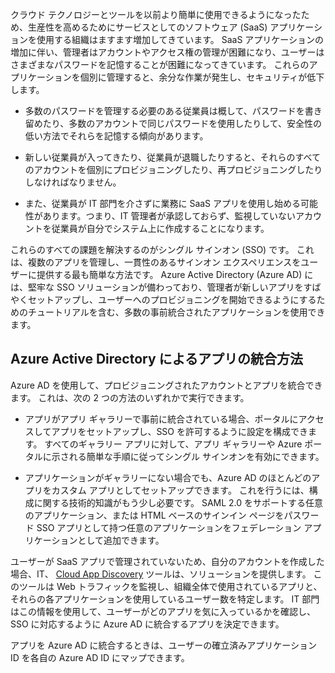 クラウド テクノロジーとツールを以前より簡単に使用できるようになったため、生産性を高めるためにサービスとしてのソフトウェア (SaaS) アプリケーションを使用する組織はますます増加してきています。 SaaS アプリケーションの増加に伴い、管理者はアカウントやアクセス権の管理が困難になり、ユーザーはさまざまなパスワードを記憶することが困難になってきています。 これらのアプリケーションを個別に管理すると、余分な作業が発生し、セキュリティが低下します。

- 多数のパスワードを管理する必要のある従業員は概して、パスワードを書き留めたり、多数のアカウントで同じパスワードを使用したりして、安全性の低い方法でそれらを記憶する傾向があります。

- 新しい従業員が入ってきたり、従業員が退職したりすると、それらのすべてのアカウントを個別にプロビジョニングしたり、再プロビジョニングしたりしなければなりません。

- また、従業員が IT 部門を介さずに業務に SaaS アプリを使用し始める可能性があります。つまり、IT 管理者が承認しておらず、監視していないアカウントを従業員が自分でシステム上に作成することになります。  

これらのすべての課題を解決するのがシングル サインオン (SSO) です。 これは、複数のアプリを管理し、一貫性のあるサインオン エクスペリエンスをユーザーに提供する最も簡単な方法です。 Azure Active Directory (Azure AD) には、堅牢な SSO ソリューションが備わっており、管理者が新しいアプリをすばやくセットアップし、ユーザーへのプロビジョニングを開始できるようにするためのチュートリアルを含む、多数の事前統合されたアプリケーションを使用できます。


## Azure Active Directory によるアプリの統合方法  

Azure AD を使用して、プロビジョニングされたアカウントとアプリを統合できます。 これは、次の 2 つの方法のいずれかで実行できます。

- アプリがアプリ ギャラリーで事前に統合されている場合、ポータルにアクセスしてアプリをセットアップし、SSO を許可するように設定を構成できます。 すべてのギャラリー アプリに対して、アプリ ギャラリーや Azure ポータルに示される簡単な手順に従ってシングル サインオンを有効にできます。

- アプリケーションがギャラリーにない場合でも、Azure AD のほとんどのアプリをカスタム アプリとしてセットアップできます。 これを行うには、構成に関する技術的知識がもう少し必要です。 SAML 2.0 をサポートする任意のアプリケーション、または HTML ベースのサインイン ページをパスワード SSO アプリとして持つ任意のアプリケーションをフェデレーション アプリケーションとして追加できます。

ユーザーが SaaS アプリで管理されていないため、自分のアカウントを作成した場合、IT、 [Cloud App Discovery](active-directory-cloudappdiscovery-whatis.md) ツールは、ソリューションを提供します。 このツールは Web トラフィックを監視し、組織全体で使用されているアプリと、それらの各アプリケーションを使用しているユーザー数を特定します。 IT 部門はこの情報を使用して、ユーザーがどのアプリを気に入っているかを確認し、SSO に対応するように Azure AD に統合するアプリを決定できます。  

アプリを Azure AD に統合するときは、ユーザーの確立済みアプリケーション ID を各自の Azure AD ID にマップできます。  

